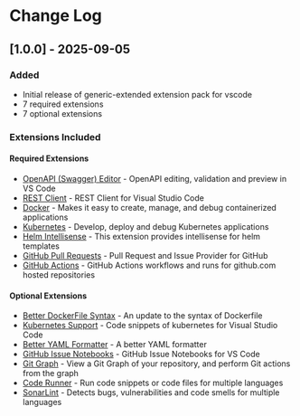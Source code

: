 # Change Log

## [1.0.0] - 2025-09-05

### Added
- Initial release of generic-extended extension pack for vscode
- 7 required extensions
- 7 optional extensions

### Extensions Included

#### Required Extensions
- [OpenAPI (Swagger) Editor](https://marketplace.visualstudio.com/items?itemName&#x3D;42crunch.vscode-openapi) - OpenAPI editing, validation and preview in VS Code
- [REST Client](https://marketplace.visualstudio.com/items?itemName&#x3D;humao.rest-client) - REST Client for Visual Studio Code
- [Docker](https://marketplace.visualstudio.com/items?itemName&#x3D;ms-azuretools.vscode-docker) - Makes it easy to create, manage, and debug containerized applications
- [Kubernetes](https://marketplace.visualstudio.com/items?itemName&#x3D;ms-kubernetes-tools.vscode-kubernetes-tools) - Develop, deploy and debug Kubernetes applications
- [Helm Intellisense](https://marketplace.visualstudio.com/items?itemName&#x3D;tim-koehler.helm-intellisense) - This extension provides intellisense for helm templates
- [GitHub Pull Requests](https://marketplace.visualstudio.com/items?itemName&#x3D;github.vscode-pull-request-github) - Pull Request and Issue Provider for GitHub
- [GitHub Actions](https://marketplace.visualstudio.com/items?itemName&#x3D;github.vscode-github-actions) - GitHub Actions workflows and runs for github.com hosted repositories

#### Optional Extensions  
- [Better DockerFile Syntax](https://marketplace.visualstudio.com/items?itemName&#x3D;jeff-hykin.better-dockerfile-syntax) - An update to the syntax of Dockerfile
- [Kubernetes Support](https://marketplace.visualstudio.com/items?itemName&#x3D;ipedrazas.kubernetes-snippets) - Code snippets of kubernetes for Visual Studio Code
- [Better YAML Formatter](https://marketplace.visualstudio.com/items?itemName&#x3D;kennylong.kubernetes-yaml-formatter) - A better YAML formatter
- [GitHub Issue Notebooks](https://marketplace.visualstudio.com/items?itemName&#x3D;ms-vscode.vscode-github-issue-notebooks) - GitHub Issue Notebooks for VS Code
- [Git Graph](https://marketplace.visualstudio.com/items?itemName&#x3D;mhutchie.git-graph) - View a Git Graph of your repository, and perform Git actions from the graph
- [Code Runner](https://marketplace.visualstudio.com/items?itemName&#x3D;formulahendry.code-runner) - Run code snippets or code files for multiple languages
- [SonarLint](https://marketplace.visualstudio.com/items?itemName&#x3D;SonarSource.sonarlint-vscode) - Detects bugs, vulnerabilities and code smells for multiple languages
